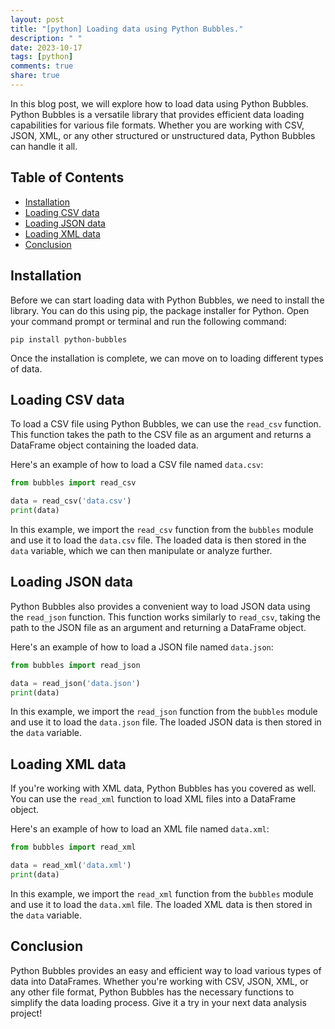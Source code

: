 ```yaml
---
layout: post
title: "[python] Loading data using Python Bubbles."
description: " "
date: 2023-10-17
tags: [python]
comments: true
share: true
---
```


In this blog post, we will explore how to load data using Python Bubbles. Python Bubbles is a versatile library that provides efficient data loading capabilities for various file formats. Whether you are working with CSV, JSON, XML, or any other structured or unstructured data, Python Bubbles can handle it all.

## Table of Contents

- [Installation](#installation)
- [Loading CSV data](#loading-csv-data)
- [Loading JSON data](#loading-json-data)
- [Loading XML data](#loading-xml-data)
- [Conclusion](#conclusion)

## Installation

Before we can start loading data with Python Bubbles, we need to install the library. You can do this using pip, the package installer for Python. Open your command prompt or terminal and run the following command:

```shell
pip install python-bubbles
```

Once the installation is complete, we can move on to loading different types of data.

## Loading CSV data

To load a CSV file using Python Bubbles, we can use the `read_csv` function. This function takes the path to the CSV file as an argument and returns a DataFrame object containing the loaded data.

Here's an example of how to load a CSV file named `data.csv`:

```python
from bubbles import read_csv

data = read_csv('data.csv')
print(data)
```

In this example, we import the `read_csv` function from the `bubbles` module and use it to load the `data.csv` file. The loaded data is then stored in the `data` variable, which we can then manipulate or analyze further.

## Loading JSON data

Python Bubbles also provides a convenient way to load JSON data using the `read_json` function. This function works similarly to `read_csv`, taking the path to the JSON file as an argument and returning a DataFrame object.

Here's an example of how to load a JSON file named `data.json`:

```python
from bubbles import read_json

data = read_json('data.json')
print(data)
```

In this example, we import the `read_json` function from the `bubbles` module and use it to load the `data.json` file. The loaded JSON data is then stored in the `data` variable.

## Loading XML data

If you're working with XML data, Python Bubbles has you covered as well. You can use the `read_xml` function to load XML files into a DataFrame object.

Here's an example of how to load an XML file named `data.xml`:

```python
from bubbles import read_xml

data = read_xml('data.xml')
print(data)
```

In this example, we import the `read_xml` function from the `bubbles` module and use it to load the `data.xml` file. The loaded XML data is then stored in the `data` variable.

## Conclusion

Python Bubbles provides an easy and efficient way to load various types of data into DataFrames. Whether you're working with CSV, JSON, XML, or any other file format, Python Bubbles has the necessary functions to simplify the data loading process. Give it a try in your next data analysis project!